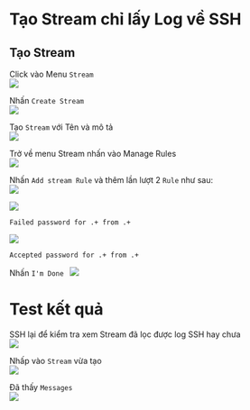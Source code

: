 # Tạo Stream chỉ lấy Log về SSH

## Tạo Stream
Click vào Menu `Stream`  
<img src="https://i.imgur.com/kXv7qXS.png">

Nhấn `Create Stream`  
<img src="https://i.imgur.com/v49w8c2.png">

Tạo `Stream` với Tên và mô tả  
<img src="https://i.imgur.com/v31fsSq.png">

Trở về menu Stream nhấn vào Manage Rules  
<img src="https://i.imgur.com/jXlbgum.png">

Nhấn `Add stream Rule` và thêm lần lượt 2 `Rule` như sau:  
<img src="https://i.imgur.com/cvfCaVV.png"> 

<img src="https://i.imgur.com/4jTxnEl.png">

```
Failed password for .+ from .+
```

<img src="https://i.imgur.com/UPScKGI.png">

```
Accepted password for .+ from .+
```

Nhấn `I'm Done ` 
<img src="https://i.imgur.com/4eV691w.png">

# Test kết quả
SSH lại để kiểm tra xem Stream đã lọc được log SSH hay chưa  
<img src="https://i.imgur.com/mC5sXK1.png">

Nhấp vào `Stream` vừa tạo  
<img src="https://i.imgur.com/xN9fXVs.png">

Đã thấy `Messages`  
<img src="https://i.imgur.com/fOfz6Na.png">

